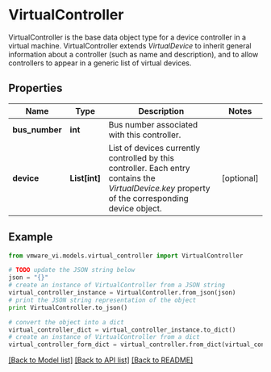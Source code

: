 # VirtualController

VirtualController is the base data object type for a device controller in a virtual machine.  VirtualController extends *VirtualDevice* to inherit general information about a controller (such as name and description), and to allow controllers to appear in a generic list of virtual devices. 

## Properties
Name | Type | Description | Notes
------------ | ------------- | ------------- | -------------
**bus_number** | **int** | Bus number associated with this controller.  | 
**device** | **List[int]** | List of devices currently controlled by this controller.  Each entry contains the *VirtualDevice.key* property of the corresponding device object.  | [optional] 

## Example

```python
from vmware_vi.models.virtual_controller import VirtualController

# TODO update the JSON string below
json = "{}"
# create an instance of VirtualController from a JSON string
virtual_controller_instance = VirtualController.from_json(json)
# print the JSON string representation of the object
print VirtualController.to_json()

# convert the object into a dict
virtual_controller_dict = virtual_controller_instance.to_dict()
# create an instance of VirtualController from a dict
virtual_controller_form_dict = virtual_controller.from_dict(virtual_controller_dict)
```
[[Back to Model list]](../README.md#documentation-for-models) [[Back to API list]](../README.md#documentation-for-api-endpoints) [[Back to README]](../README.md)


